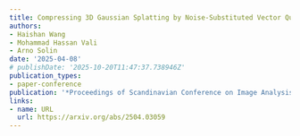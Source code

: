```yaml
---
title: Compressing 3D Gaussian Splatting by Noise-Substituted Vector Quantization
authors:
- Haishan Wang
- Mohammad Hassan Vali
- Arno Solin
date: '2025-04-08'
# publishDate: '2025-10-20T11:47:37.738946Z'
publication_types:
- paper-conference
publication: '*Proceedings of Scandinavian Conference on Image Analysis (SCIA)*'
links:
- name: URL
  url: https://arxiv.org/abs/2504.03059
---
```

